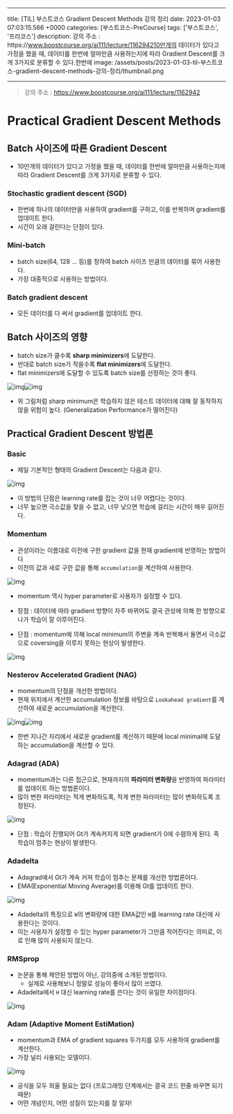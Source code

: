 

---
title: [TIL] 부스트코스 Gradient Descent Methods 강의 정리
date: 2023-01-03 07:03:15.566 +0000
categories: [부스트코스-PreCourse]
tags: ['부스트코스', '프리코스']
description: 강의 주소 : https&#x3A;//www.boostcourse.org/ai111/lecture/116294210만개의 데이터가 있다고 가정을 했을 때, 데이터를 한번에 얼마만큼 사용하는지에 따라 Gradient Descent를 크게 3가지로 분류할 수 있다.한번에 
image: /assets/posts/2023-01-03-til-부스트코스-gradient-descent-methods-강의-정리/thumbnail.png

---

> 강의 주소 : https://www.boostcourse.org/ai111/lecture/1162942

# Practical Gradient Descent Methods

## Batch 사이즈에 따른 Gradient Descent

- 10만개의 데이터가 있다고 가정을 했을 때, 데이터를 한번에 얼마만큼 사용하는지에 따라 Gradient Descent를 크게 3가지로 분류할 수 있다.

### Stochastic gradient descent (SGD)

- 한번에 하나의 데이터만을 사용하여 gradient를 구하고, 이를 반복하며 gradient를 업데이트 한다.
- 시간이 오래 걸린다는 단점이 있다.

### Mini-batch

- batch size(64, 128 ... 등)를 정하여 batch 사이즈 만큼의 데이터를 묶어 사용한다.
- 가장 대중적으로 사용하는 방법이다.

### Batch gradient descent

- 모든 데이터를 다 써서 gradient를 업데이트 한다.

## Batch 사이즈의 영향

- batch size가 클수록 **sharp minimizers**에 도달한다.
- 반대로 batch size가 작을수록 **flat minimizers**에 도달한다.
- flat minimizers에 도달할 수 있도록 batch size를 선정하는 것이 좋다.

![img](/assets/posts/2023-01-03-til-부스트코스-gradient-descent-methods-강의-정리/img0.png)![img](/assets/posts/2023-01-03-til-부스트코스-gradient-descent-methods-강의-정리/img1.png)

- 위 그림처럼 sharp minimum은 학습하지 않은 테스트 데이터에 대해 잘 동작하지 않을 위험이 높다. (Generalization Performance가 떨어진다)

## Practical Gradient Descent 방법론

### Basic

- 제일 기본적인 형태의 Gradient Descent는 다음과 같다.

![img](/assets/posts/2023-01-03-til-부스트코스-gradient-descent-methods-강의-정리/img2.png)

- 이 방법의 단점은 learning rate를 잡는 것이 너무 어렵다는 것이다.
- 너무 높으면 극소값을 찾을 수 없고, 너무 낮으면 학습에 걸리는 시간이 매우 길어진다.

### Momentum

- 관성이라는 이름대로 이전에 구한 gradient 값을 현재 gradient에 반영하는 방법이다
- 이전의 값과 새로 구한 값을 통해 `accumulation`을 계산하여 사용한다.

![img](/assets/posts/2023-01-03-til-부스트코스-gradient-descent-methods-강의-정리/img3.png)

- momentum 역시 hyper parameter로 사용자가 설정할 수 있다.

- 장점 : 데이터에 따라 gradient 방향이 자주 바뀌어도 결국 관성에 의해 한 방향으로 나가 학습이 잘 이루어진다.

- 단점 : momentum에 의해 local minimum의 주변을 계속 반복해서 돌면서 극소값으로 coversing을 이루지 못하는 현상이 발생한다.

![img](/assets/posts/2023-01-03-til-부스트코스-gradient-descent-methods-강의-정리/img4.png)

### Nesterov Accelerated Gradient (NAG)

- momentum의 단점을 개선한 방법이다.
- 현재 위치에서 계산한 accumulation 정보를 바탕으로 `Lookahead gradient`를 계산하여 새로운 accumulation을 계산한다.

![img](/assets/posts/2023-01-03-til-부스트코스-gradient-descent-methods-강의-정리/img5.png)![img](/assets/posts/2023-01-03-til-부스트코스-gradient-descent-methods-강의-정리/img6.png)

- 한번 지나간 자리에서 새로운 gradient를 계산하기 때문에 local minimal에 도달하는 accumulation을 계산할 수 있다.

### Adagrad (ADA)

- momentum과는 다른 접근으로, 현재까지의 **파라미터 변화량**을 반영하여 파라미터를 업데이트 하는 방법론이다.
- 많이 변한 파라미터는 적게 변화하도록, 적게 변한 파라미터는 많이 변화하도록 조정된다.

![img](/assets/posts/2023-01-03-til-부스트코스-gradient-descent-methods-강의-정리/img7.png)

- 단점 : 학습이 진행되어 Gt가 계속커지게 되면 gradient가 0에 수렴하게 된다. 즉 학습이 멈추는 현상이 발생한다.

### Adadelta

- Adagrad에서 Gt가 계속 커져 학습이 멈추는 문제를 개선한 방법론이다.
- EMA(Exponential Moving Average)를 이용해 Gt를 업데이트 한다.

![img](/assets/posts/2023-01-03-til-부스트코스-gradient-descent-methods-강의-정리/img8.png)

- Adadelta의 특징으로 `W`의 변화량에 대한 EMA값인 `H`를 learning rate 대신에 사용한다는 것이다.
- 이는 사용자가 설정할 수 있는 hyper parameter가 그만큼 적어진다는 의미로, 이로 인해 많이 사용되지 않는다.

### RMSprop

- 논문을 통해 제안된 방법이 아닌, 강의중에 소개된 방법이다.
	- 실제로 사용해보니 정말로 성능이 좋아서 많이 쓰였다.
- Adadelta에서 `H` 대신 learning rate를 쓴다는 것이 유일한 차이점이다.

![img](/assets/posts/2023-01-03-til-부스트코스-gradient-descent-methods-강의-정리/img9.png)

### Adam (Adaptive Moment EstiMation)

- momentum과 EMA of gradient squares 두가지를 모두 사용하여 gradient를 계산한다.
- 가장 널리 사용되는 모델이다.

![img](/assets/posts/2023-01-03-til-부스트코스-gradient-descent-methods-강의-정리/img10.png)

- 공식을 모두 외울 필요는 없다 (프로그래밍 단계에서는 결국 코드 한줄 바꾸면 되기 때문)
- 어떤 개념인지, 어떤 성질이 있는지를 잘 알자!

        